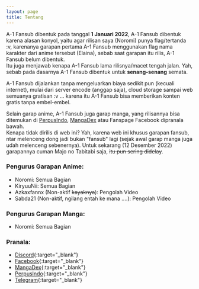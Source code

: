 ```yaml
---
layout: page
title: Tentang
---
```


A-1 Fansub dibentuk pada tanggal **1 Januari 2022**, A-1 Fansub dibentuk karena alasan konyol, yaitu agar rilisan saya (Noromi) punya flag/tertanda :v, karenanya garapan pertama A-1 Fansub menggunakan flag nama karakter dari anime tersebut (Elaina), sebab saat garapan itu rilis, A-1 Fansub belum dibentuk.<br>
Itu juga menjawab kenapa A-1 Fansub lama rilisnya/macet tengah jalan. Yah, sebab pada dasarnya A-1 Fansub dibentuk untuk **senang-senang** semata.

A-1 Fansub dijalankan tanpa mengeluarkan biaya sedikit pun (kecuali internet), mulai dari server encode (anggap saja), cloud storage sampai web semuanya gratisan :v ... karena itu A-1 Fansub bisa memberikan konten gratis tanpa embel-embel.

Selain garap anime, A-1 Fansub juga garap manga, yang rilisannya bisa ditemukan di [PerpusIndo](https://www.perpusindo.info/sharelist?kat=buku&user=Rokhiq&cari=&kartel=), [MangaDex](https://mangadex.org/group/80317136-cd7f-4f4c-bc43-95499301d19a) atau Fanspage Facebook dipranala bawah.<br>
Kenapa tidak dirilis di web ini? Yah, karena web ini khusus garapan fansub, ntar melenceng dong jadi bukan "fansub" lagi (sejak awal garap manga juga udah melenceng sebenernya). Untuk sekarang (12 Desember 2022) garapannya cuman Majo no Tabitabi saja, ~~itu pun sering didelay~~.

### Pengurus Garapan Anime:

- Noromi: Semua Bagian<br>
- KiryuuNii: Semua Bagian<br>
- Azkaxfannx (Non-aktif ~~kayaknya~~): Pengolah Video<br>
- Sabda21 (Non-aktif, ngilang entah ke mana ....): Pengolah Video<br>

### Pengurus Garapan Manga:

- Noromi: Semua Bagian

### Pranala:

- [Discord](https://discord.gg/8QeuePwYgV){:target="_blank"}
- [Facebook](https://fb.me/a1fansub){:target="_blank"}
- [MangaDex](https://mangadex.org/group/80317136-cd7f-4f4c-bc43-95499301d19a/a-1-translation){:target="_blank"}
- [PerpusIndo](https://www.perpusindo.info/sharelist/a-1fansub){:target="_blank"}
- [Telegram](https://a1fansub.t.me){:target="_blank"}